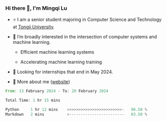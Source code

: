 ### Hi there 👋, I'm Mingqi Lu

- :star: I am a senior student majoring in Computer Science and Technology at [Tongji University](https://en.tongji.edu.cn/p/#/).

- :thinking: I’m broadly interested in the intersection of computer systems and machine learning.

  - Efficient machine learning systems

  - Accelerating machine learning training

- :seedling: Looking for internships that end in May 2024.

- 💬 More about me ([website](https://lmqqqqqq.github.io/))

<!--START_SECTION:waka-->

```rust
From: 13 February 2024 - To: 20 February 2024

Total Time: 1 hr 15 mins

Python     1 hr 12 mins    >>>>>>>>>>>>>>>>>>>>>>>>-   96.50 %
Markdown   2 mins          >------------------------   03.50 %
```

<!--END_SECTION:waka-->

